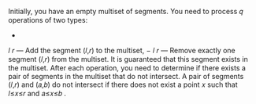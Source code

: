 Initially, you have an empty multiset of segments. You need to process 𝑞
operations of two types:

+

𝑙
𝑟
— Add the segment (𝑙,𝑟)
to the multiset,
−
𝑙
𝑟
— Remove exactly one segment (𝑙,𝑟)
from the multiset. It is guaranteed that this segment exists in the multiset.
After each operation, you need to determine if there exists a pair of segments in the multiset that do not intersect. A
pair of segments (𝑙,𝑟)
and (𝑎,𝑏)
do not intersect if there does not exist a point 𝑥
such that 𝑙≤𝑥≤𝑟
and 𝑎≤𝑥≤𝑏
.